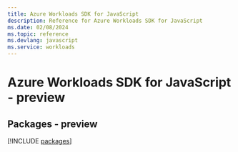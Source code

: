 ```yaml
---
title: Azure Workloads SDK for JavaScript
description: Reference for Azure Workloads SDK for JavaScript
ms.date: 02/08/2024
ms.topic: reference
ms.devlang: javascript
ms.service: workloads
---
```

# Azure Workloads SDK for JavaScript - preview
## Packages - preview
[!INCLUDE [packages](workloads-index.md)]